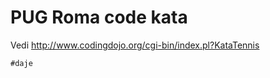 PUG Roma code kata
==================

Vedi http://www.codingdojo.org/cgi-bin/index.pl?KataTennis

`#daje`